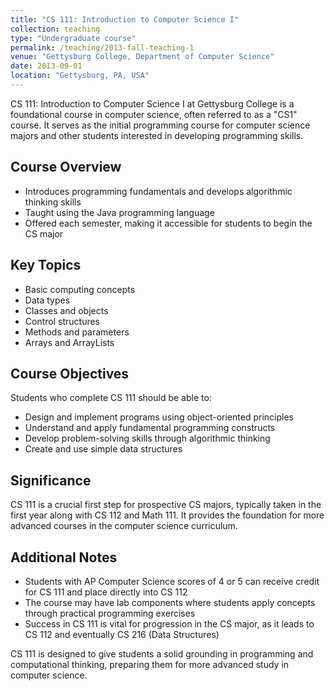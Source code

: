 ```yaml
---
title: "CS 111: Introduction to Computer Science I"
collection: teaching
type: "Undergraduate course"
permalink: /teaching/2013-fall-teaching-1
venue: "Gettysburg College, Department of Computer Science"
date: 2013-09-01
location: "Gettysburg, PA, USA"
---
```

CS 111: Introduction to Computer Science I at Gettysburg College is a foundational course in computer science, often referred to as a "CS1" course. It serves as the initial programming course for computer science majors and other students interested in developing programming skills.

## Course Overview

- Introduces programming fundamentals and develops algorithmic thinking skills
- Taught using the Java programming language
- Offered each semester, making it accessible for students to begin the CS major

## Key Topics

- Basic computing concepts
- Data types
- Classes and objects
- Control structures
- Methods and parameters
- Arrays and ArrayLists

## Course Objectives

Students who complete CS 111 should be able to:

- Design and implement programs using object-oriented principles
- Understand and apply fundamental programming constructs
- Develop problem-solving skills through algorithmic thinking
- Create and use simple data structures

## Significance

CS 111 is a crucial first step for prospective CS majors, typically taken in the first year along with CS 112 and Math 111. It provides the foundation for more advanced courses in the computer science curriculum.

## Additional Notes

- Students with AP Computer Science scores of 4 or 5 can receive credit for CS 111 and place directly into CS 112
- The course may have lab components where students apply concepts through practical programming exercises
- Success in CS 111 is vital for progression in the CS major, as it leads to CS 112 and eventually CS 216 (Data Structures)

CS 111 is designed to give students a solid grounding in programming and computational thinking, preparing them for more advanced study in computer science.